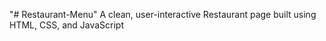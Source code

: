 "# Restaurant-Menu" 
A clean, user-interactive Restaurant page built using HTML, CSS, and JavaScript 
